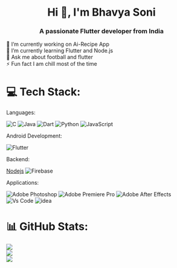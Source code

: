 <h1 align="center">Hi 👋, I'm Bhavya Soni</h1>
<h3 align="center">A passionate Flutter developer from India</h3>
🔭 I’m currently working on Ai-Recipe App
<br>🌱 I’m currently learning Flutter and Node.js<br>💬 Ask me about football and flutter<br>⚡ Fun fact I am chill most of the time


# 💻 Tech Stack:
Languages: 

![C](https://skillicons.dev/icons?i=c&theme=dark) ![Java](https://skillicons.dev/icons?i=java&theme=dark) ![Dart](https://skillicons.dev/icons?i=dart&theme=dark) ![Python](https://skillicons.dev/icons?i=python&theme=dark) ![JavaScript](https://skillicons.dev/icons?i=js&theme=dark)

Android Development: 

![Flutter](https://skillicons.dev/icons?i=flutter&theme=light)

Backend:

[Nodejs](https://skillicons.dev/icons?i=nodejs&theme=dark) ![Firebase](https://skillicons.dev/icons?i=firebase&theme=dark) 

Applications: 

 ![Adobe Photoshop](https://skillicons.dev/icons?i=ps&theme=dark) ![Adobe Premiere Pro](https://skillicons.dev/icons?i=pr&theme=dark) ![Adobe After Effects](https://skillicons.dev/icons?i=ae&theme=dark) ![Vs Code](
 https://skillicons.dev/icons?i=vscode&theme=dark) ![idea](https://skillicons.dev/icons?i=idea&theme=dark)
 
# 📊 GitHub Stats:
![](https://github-readme-stats.vercel.app/api?username=BhavyaSoni01&theme=github_dark_dimmed&hide_border=true&include_all_commits=false&count_private=true)<br/>
![](https://nirzak-streak-stats.vercel.app/?user=BhavyaSoni01&theme=github_dark_dimmed&hide_border=true)<br/>
![](https://github-readme-stats.vercel.app/api/top-langs/?username=BhavyaSoni01&theme=github_dark_dimmed&hide_border=true&include_all_commits=false&count_private=true&layout=compact)


